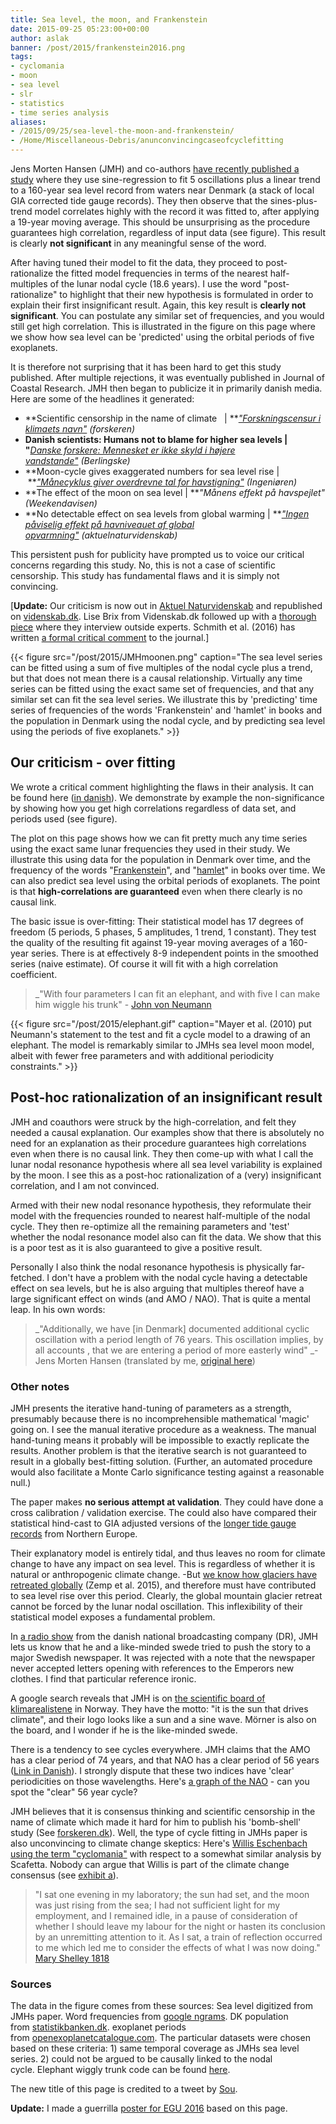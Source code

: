 ```yaml
---
title: Sea level, the moon, and Frankenstein
date: 2015-09-25 05:23:00+00:00
author: aslak
banner: /post/2015/frankenstein2016.png
tags:
- cyclomania
- moon
- sea level
- slr
- statistics
- time series analysis
aliases:
- /2015/09/25/sea-level-the-moon-and-frankenstein/
- /Home/Miscellaneous-Debris/anunconvincingcaseofcyclefitting
---
```


Jens Morten Hansen (JMH) and co-authors [have recently published a study](http://www.jcronline.org/doi/abs/10.2112/JCOASTRES-D-14-00204.1) where they use sine-regression to fit 5 oscillations plus a linear trend to a 160-year sea level record from waters near Denmark (a stack of local GIA corrected tide gauge records). They then observe that the sines-plus-trend model correlates highly with the record it was fitted to, after applying a 19-year moving average. This should be unsurprising as the procedure guarantees high correlation, regardless of input data (see figure). This result is clearly **not significant** in any meaningful sense of the word.
<!--more-->

After having tuned their model to fit the data, they proceed to post-rationalize the fitted model frequencies in terms of the nearest half-multiples of the lunar nodal cycle (18.6 years). I use the word "post-rationalize" to highlight that their new hypothesis is formulated in order to explain their first insignificant result. Again, this key result is **clearly not significant**. You can postulate any similar set of frequencies, and you would still get high correlation. This is illustrated in the figure on this page where we show how sea level can be 'predicted' using the orbital periods of five exoplanets.

It is therefore not surprising that it has been hard to get this study published. After multiple rejections, it was eventually published in Journal of Coastal Research. JMH then began to publicize it in primarily danish media. Here are some of the headlines it generated:

  * **Scientific censorship in the name of climate   | **_["Forskningscensur i klimaets navn"](http://www.forskeren.dk/forskningscensur-i-klimaets-navn/) (forskeren)_
  * **Danish scientists: Humans not to blame for higher sea levels | "**_[Danske forskere: Mennesket er ikke skyld i højere vandstande"](http://www.b.dk/nationalt/danske-forskere-mennesket-er-ikke-skyld-i-hoejere-vandstande-0) (Berlingske)_
  * **Moon-cycle gives exaggerated numbers for sea level rise | **_["Månecyklus giver overdrevne tal for havstigning"](https://archive.is/IOC8a) (Ingeniøren)_
  * **The effect of the moon on sea level | **_"Månens effekt på havspejlet" (Weekendavisen)_
  * **No detectable effect on sea levels from global warming | **_["Ingen påviselig effekt på havniveauet af global opvarmning"](http://aktuelnaturvidenskab.dk/fileadmin/Aktuel_Naturvidenskab/nr-3/AN3-2015maanevand.pdf) (aktuelnaturvidenskab)_

This persistent push for publicity have prompted us to voice our critical concerns regarding this study. No, this is not a case of scientific censorship. This study has fundamental flaws and it is simply not convincing.

[**Update:** Our criticism is now out in [Aktuel Naturvidenskab](http://aktuelnaturvidenskab.dk/fileadmin/Aktuel_Naturvidenskab/nr-4/AN4-2015maane-debat.pdf) and republished on [videnskab.dk](http://videnskab.dk/miljo-naturvidenskab/maneartikel-uden-overbevisende-databehandling). Lise Brix from Videnskab.dk followed up with a [thorough piece](http://videnskab.dk/miljo-naturvidenskab/klimaforskere-til-modangreb-manen-forklarer-ikke-havets-stigning) where they interview outside experts. Schmith et al. (2016) has written [a formal critical comment](http://www.jcronline.org/doi/pdf/10.2112/JCOASTRES-D-15-00180.1) to the journal.]

{{< figure src="/post/2015/JMHmoonen.png" caption="The sea level series can be fitted using a sum of five multiples of the nodal cycle plus a trend, but that does not mean there is a causal relationship. Virtually any time series can be fitted using the exact same set of frequencies, and that any similar set can fit the sea level series. We illustrate this by 'predicting' time series of frequencies of the words 'Frankenstein' and 'hamlet' in books and the population in Denmark using the nodal cycle, and by predicting sea level using the periods of five exoplanets." >}}


## Our criticism - over fitting

We wrote a critical comment highlighting the flaws in their analysis. It can be found here ([in danish](http://aktuelnaturvidenskab.dk/fileadmin/Aktuel_Naturvidenskab/nr-4/AN4-2015maane-debat.pdf)). We demonstrate by example the non-significance by showing how you get high correlations regardless of data set, and periods used (see figure).

The plot on this page shows how we can fit pretty much any time series using the exact same lunar frequencies they used in their study. We illustrate this using data for the population in Denmark over time, and the frequency of the words "[Frankenstein](https://books.google.com/ngrams/graph?content=Frankenstein&year_start=1800&year_end=2000&corpus=15&smoothing=3&share=&direct_url=t1%3B%2CFrankenstein%3B%2Cc0)", and "[hamlet](https://books.google.com/ngrams/graph?content=hamlet&year_start=1860&year_end=2008&corpus=15&smoothing=3&share=&direct_url=t1%3B%2Chamlet%3B%2Cc0)" in books over time. We can also predict sea level using the orbital periods of exoplanets. The point is that **high-correlations are guaranteed** even when there clearly is no causal link.

The basic issue is over-fitting: Their statistical model has 17 degrees of freedom (5 periods, 5 phases, 5 amplitudes, 1 trend, 1 constant). They test the quality of the resulting fit against 19-year moving averages of a 160-year series. There is at effectively 8-9 independent points in the smoothed series (naive estimate). Of course it will fit with a high correlation coefficient.

> _"With four parameters I can fit an elephant, and with five I can make him wiggle his trunk" - [John von Neumann](http://www.johndcook.com/blog/2011/06/21/how-to-fit-an-elephant/)


{{< figure src="/post/2015/elephant.gif" caption="Mayer et al. (2010) put Neumann's statement to the test and fit a cycle model to a drawing of an elephant. The model is remarkably similar to JMHs sea level moon model, albeit with fewer free parameters and with additional periodicity constraints." >}}  


## Post-hoc rationalization of an insignificant result

JMH and coauthors were struck by the high-correlation, and felt they needed a causal explanation. Our examples show that there is absolutely no need for an explanation as their procedure guarantees high correlations even when there is no causal link. They then come-up with what I call the lunar nodal resonance hypothesis where all sea level variability is explained by the moon. I see this as a post-hoc rationalization of a (very) insignificant correlation, and I am not convinced.

Armed with their new nodal resonance hypothesis, they reformulate their model with the frequencies rounded to nearest half-multiple of the nodal cycle. They then re-optimize all the remaining parameters and 'test' whether the nodal resonance model also can fit the data. We show that this is a poor test as it is also guaranteed to give a positive result.

Personally I also think the nodal resonance hypothesis is physically far-fetched. I don't have a problem with the nodal cycle having a detectable effect on sea levels, but he is also arguing that multiples thereof have a large significant effect on winds (and AMO / NAO). That is quite a mental leap. In his own words:

> _"Additionally, we have [in Denmark] documented additional cyclic oscillation with a period length of 76 years. This oscillation implies, by all accounts , that we are entering a period of more easterly wind" _- Jens Morten Hansen (translated by me, [original here](https://archive.is/IOC8a))

### Other notes

JMH presents the iterative hand-tuning of parameters as a strength, presumably because there is no incomprehensible mathematical 'magic' going on. I see the manual iterative procedure as a weakness. The manual hand-tuning means it probably will be impossible to exactly replicate the results. Another problem is that the iterative search is not guaranteed to result in a globally best-fitting solution. (Further, an automated procedure would also facilitate a Monte Carlo significance testing against a reasonable null.)

The paper makes **no serious attempt at validation**. They could have done a cross calibration / validation exercise. The could also have compared their statistical hind-cast to GIA adjusted versions of the [longer tide gauge records](http://www.psmsl.org/data/longrecords/) from Northern Europe.

Their explanatory model is entirely tidal, and thus leaves no room for climate change to have any impact on sea level. This is regardless of whether it is natural or anthropogenic climate change. -But [we know how glaciers have retreated globally](https://tamino.wordpress.com/2015/08/05/vanighing-ice/) (Zemp et al. 2015), and therefore must have contributed to sea level rise over this period. Clearly, the global mountain glacier retreat cannot be forced by the lunar nodal oscillation. This inflexibility of their statistical model exposes a fundamental problem.

In [a radio show](http://www.dr.dk/radio/ondemand/p2/jersild-jukeboxen-10#!/) from the danish national broadcasting company (DR), JMH lets us know that he and a like-minded swede tried to push the story to a major Swedish newspaper. It was rejected with a note that the newspaper never accepted letters opening with references to the Emperors new clothes. I find that particular reference ironic.

A google search reveals that JMH is on [the scientific board of klimarealistene](https://archive.is/FRZRS) in Norway. They have the motto: "it is the sun that drives climate", and their logo looks like a sun and a sine wave. Mörner is also on the board, and I wonder if he is the like-minded swede.

There is a tendency to see cycles everywhere. JMH claims that the AMO has a clear period of 74 years, and that NAO has a clear period of 56 years ([Link in Danish](http://aktuelnaturvidenskab.dk/fileadmin/Aktuel_Naturvidenskab/nr-4/AN4-2015maane-debat.pdf)). I strongly dispute that these two indices have 'clear' periodicities on those wavelengths. Here's [a graph of the NAO](https://climatedataguide.ucar.edu/climate-data/hurrell-north-atlantic-oscillation-nao-index-station-based) - can you spot the "clear" 56 year cycle?

JMH believes that it is consensus thinking and scientific censorship in the name of climate which made it hard for him to publish his 'bomb-shell' study (See [forskeren.dk](http://www.forskeren.dk/forskningscensur-i-klimaets-navn/)). Well, the type of cycle fitting in JMHs paper is also unconvincing to climate change skeptics: Here's [Willis Eschenbach using the term "cyclomania"](https://archive.is/5AJDO) with respect to a somewhat similar analysis by Scafetta. Nobody can argue that Willis is part of the climate change consensus (see [exhibit a](http://desmogblog.com/willis-eschenbach)).

> "I sat one evening in my laboratory; the sun had set, and the moon was just rising from the sea; I had not sufficient light for my employment, and I remained idle, in a pause of consideration of whether I should leave my labour for the night or hasten its conclusion by an unremitting attention to it. As I sat, a train of reflection occurred to me which led me to consider the effects of what I was now doing." [Mary Shelley 1818](http://www.authorama.com/frankenstein-24.html)

### Sources

The data in the figure comes from these sources: Sea level digitized from JMHs paper. Word frequencies from [google ngrams](https://books.google.com/ngrams/graph?content=Frankenstein%2Chamlet&year_start=1840&year_end=2008&corpus=15&smoothing=3&share=&direct_url=t1%3B%2CFrankenstein%3B%2Cc0%3B.t1%3B%2Chamlet%3B%2Cc0). DK population from [statistikbanken.dk](http://statistikbanken.dk/). exoplanet periods from [openexoplanetcatalogue.com](http://openexoplanetcatalogue.com/). The particular datasets were chosen based on these criteria: 1) same temporal coverage as JMHs sea level series. 2) could not be argued to be causally linked to the nodal cycle. Elephant wiggly trunk code can be found [here](http://www.physics.utoronto.ca/~phy326/python/vonNeumann_elephant.py).

The new title of this page is credited to a tweet by [Sou](https://twitter.com/SouBundanga/status/646358917996347392).

**Update:** I made a guerrilla [poster for EGU 2016](/pdf/frankenstein2016.pdf) based on this page.